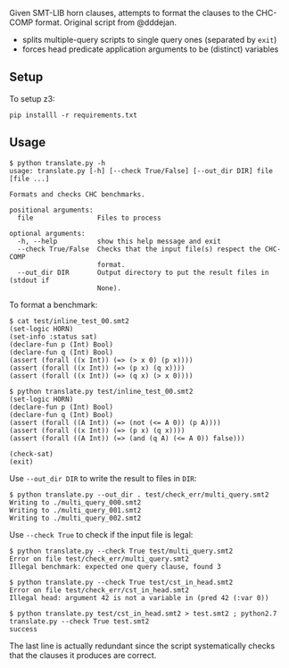Given SMT-LIB horn clauses, attempts to format the clauses to the CHC-COMP format. Original script from @dddejan.

- splits multiple-query scripts to single query ones (separated by `exit`)
- forces head predicate application arguments to be (distinct) variables

## Setup

To setup z3:

```
pip installl -r requirements.txt
```

## Usage

```
$ python translate.py -h
usage: translate.py [-h] [--check True/False] [--out_dir DIR] file [file ...]

Formats and checks CHC benchmarks.

positional arguments:
  file                Files to process

optional arguments:
  -h, --help          show this help message and exit
  --check True/False  Checks that the input file(s) respect the CHC-COMP
                      format.
  --out_dir DIR       Output directory to put the result files in (stdout if
                      None).
```

To format a benchmark:

```
$ cat test/inline_test_00.smt2
(set-logic HORN)
(set-info :status sat)
(declare-fun p (Int) Bool)
(declare-fun q (Int) Bool)
(assert (forall ((x Int)) (=> (> x 0) (p x))))
(assert (forall ((x Int)) (=> (p x) (q x))))
(assert (forall ((x Int)) (=> (q x) (> x 0))))

$ python translate.py test/inline_test_00.smt2
(set-logic HORN)
(declare-fun p (Int) Bool)
(declare-fun q (Int) Bool)
(assert (forall ((A Int)) (=> (not (<= A 0)) (p A))))
(assert (forall ((x Int)) (=> (p x) (q x))))
(assert (forall ((A Int)) (=> (and (q A) (<= A 0)) false)))

(check-sat)
(exit)
```

Use `--out_dir DIR` to write the result to files in `DIR`:

```
$ python translate.py --out_dir . test/check_err/multi_query.smt2
Writing to ./multi_query_000.smt2
Writing to ./multi_query_001.smt2
Writing to ./multi_query_002.smt2
```

Use `--check True` to check if the input file is legal:

```
$ python translate.py --check True test/multi_query.smt2
Error on file test/check_err/multi_query.smt2
Illegal benchmark: expected one query clause, found 3

$ python translate.py --check True test/cst_in_head.smt2
Error on file test/check_err/cst_in_head.smt2
Illegal head: argument 42 is not a variable in (pred 42 (:var 0))

$ python translate.py test/cst_in_head.smt2 > test.smt2 ; python2.7 translate.py --check True test.smt2
success
```

The last line is actually redundant since the script systematically checks that the clauses it produces are correct.